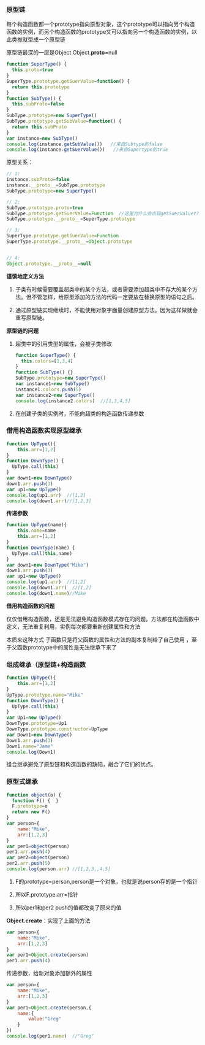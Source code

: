 ### 原型链

每个构造函数都一个prototype指向原型对象，这个prototype可以指向另个构造函数的实例，而另个构造函数的prototype又可以指向另一个构造函数的实例，以此类推就型成一个原型链

原型链最深的一层是Object  Object.__proto__=null

```javascript
function SuperType() {
  this.proto=true
}
SuperType.prototype.getSuerValue=function() {
  return this.prototype
}
function SubType() {
  this.subProto=false
}
SubType.prototype=new SuperType()
SubType.prototype.getSubValue=function() {
  return this.subProto
}
var instance=new SubType()
console.log(instance.getSubValue())   //来自Subtype的false
console.log(instance.getSuerValue())   //来自Supertype的true
```

原型关系：

```javascript
// 1:
instance.subProto=false
instance.__proto__=SubType.prototype
SubType.prototype=new SuperType()

// 2:
SubType.prototype.proto=true
SubType.prototype.getSuerValue=Function  //这里为什么会出现getSuerValuer?  getSuerValuer不是SuperType原型里面的方法么,为什么会出现在SuperType的实例中
SubType.prototype.__proto__=SuperType.prototype

// 3:
SuperType.prototype.getSuerValue=Function
SuperType.prototype.__proto__=Object.prototype


// 4:
Object.prototype.__proto__=null
```

**谨慎地定义方法**

1. 子类有时候需要覆盖超类中的某个方法，或者需要添加超类中不存大的某个方法。但不管怎样，给原型添加的方法的代码一定要放在替换原型的语句之后。

2. 通过原型链实现继续时，不能使用对象字面量创建原型方法。因为这样做就会重写原型链。

**原型链的问题**

1. 超类中的引用类型的属性，会被子类修改
    
    ```javascript
    function SuperType() {
      this.colors=[1,3,4]
    }
    function SubType() {}
    SubType.prototype=new SuperType()
    var instance1=new SubType()
    instance1.colors.push(5)
    var instance2=new SuperType()
    console.log(instance2.colors)  //[1,3,4,5]
    ```
2. 在创建子类的实例时，不能向超类的构造函数传递参数

### 借用构造函数实现原型继承

```javascript
function UpType(){
    this.arr=[1,2]
}
function DownType() {
  UpType.call(this)
}
var down1=new DownType()
down1.arr.push(3)
var up1=new UpType()
console.log(up1.arr)  //[1,2]
console.log(down1.arr)//[1,2,3]
```

**传递参数**

```javascript
function UpType(name){
    this.name=name
    this.arr=[1,2]
}
function DownType(name) {
  UpType.call(this,name)
}
var down1=new DownType("Mike")
down1.arr.push(3)
var up1=new UpType()
console.log(up1.arr)  //[1,2]
console.log(down1.arr)  //[1,2]
console.log(down1.name)//Mike
```

**借用构造函数的问题**

仅仅借用构造函数，还是无法避免构造函数模式存在的问题。方法都在构造函数中定义，无法重复利用，实例每次都要重新创建属性和方法

本质来这种方式 子函数只是将父函数的属性和方法的副本复制给了自己使用 ，至于父函数prototype中的属性是无法继承下来了

### 组成继承（原型链+构造函数

```javascript
function UpType(){
    this.arr=[1,2]
}
UpType.prototype.name="Mike"
function DownType() {
  UpType.call(this)
}
var Up1=new UpType()
DownType.prototype=Up1
DownType.prototype.constructor=UpType
var Down1=new DownType()
Down1.arr.push(3)
Down1.name="Jame"
console.log(Down1)

```

组合继承避免了原型链和构造函数的缺陷，融合了它们的优点。

### 原型式继承

```javascript
function object(o) {
  function F() {  }
  F.prototype=o
  return new F()
}
var person={
    name:"Mike",
    arr:[1,2,3]
}
var per1=object(person)
per1.arr.push(4)
var per2=object(person)
per2.arr.push(5)
console.log(person.arr) //[1,2,3,,4,5]
```

1. F的prototype=person,person是一个对象，也就是说person存的是一个指针

2. 所以F.prototype.arr=指针

3. 所以per1和per2 push的值都改变了原来的值

**Object.create**：实现了上面的方法

```javascript
var person={
    name:"Mike",
    arr:[1,2,3]
}
var per1=Object.create(person)
per1.arr.push(4)
```

传递参数，给新对象添加额外的属性

```javascript
var person={
    name:"Mike",
    arr:[1,2,3]
}
var per1=Object.create(person,{
    name:{
        value:"Greg"
    }
})
console.log(per1.name)  //"Greg"
```